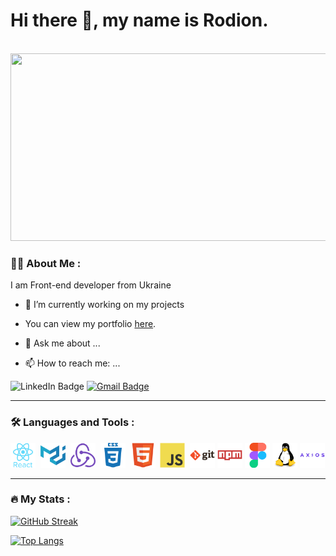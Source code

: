 

<h1>
  Hi there 👋, my name is Rodion.
</h1>
 <div> <img src="https://komarev.com/ghpvc/?username=RodionKipitok&style=flat-square&color=blue" alt=""/></div>
<div align="center">
  <img src="https://media.giphy.com/media/dWesBcTLavkZuG35MI/giphy.gif" width="600" height="300"/>
</div>

### :man_technologist: About Me :
I am Front-end developer from Ukraine
- 🔭 I’m currently working on my projects
- You can view my portfolio <a href='https://rodionkipitok.github.io/Portfolio-react/'>here</a>.
- 💬 Ask me about ...


- 📫 How to reach me: ...
<div id='badges>
   <a href=''><img src='https://img.shields.io/badge/LinkedIn-blue?style=for-the-badge&logo=youtube&logoColor=white' alt='LinkedIn Badge'/></a>
   <a href=''><img src='https://img.shields.io/badge/Gamil-red?style=for-the-badge&logo=youtube&logoColor=white' alt= 'Gmail Badge'/></a>
   <a href=''><img src='' alt/></a>
</div>

---

### :hammer_and_wrench: Languages and Tools :

<div>
  <img src="https://github.com/devicons/devicon/blob/master/icons/react/react-original-wordmark.svg" title="React" alt="React" width="40" height="40"/>&nbsp;
  <img src="https://github.com/devicons/devicon/blob/master/icons/materialui/materialui-original.svg" title="Material UI" alt="Material UI" width="40" height="40"/>&nbsp;
  <img src="https://github.com/devicons/devicon/blob/master/icons/redux/redux-original.svg" title="Redux" alt="Redux " width="40" height="40"/>&nbsp;
  <img src="https://github.com/devicons/devicon/blob/master/icons/css3/css3-plain-wordmark.svg"  title="CSS3" alt="CSS" width="40" height="40"/>&nbsp;
  <img src="https://github.com/devicons/devicon/blob/master/icons/html5/html5-original.svg" title="HTML5" alt="HTML" width="40" height="40"/>&nbsp;
  <img src="https://github.com/devicons/devicon/blob/master/icons/javascript/javascript-original.svg" title="JavaScript" alt="JavaScript" width="40" height="40"/>&nbsp;
  <img src="https://github.com/devicons/devicon/blob/master/icons/git/git-original-wordmark.svg" title="Git" **alt="Git" width="40" height="40"/>
  <img src="https://github.com/devicons/devicon/blob/master/icons/npm/npm-original-wordmark.svg" title="npm" **alt="npm" width="40" height="40"/>  
  <img src="https://github.com/devicons/devicon/blob/master/icons/figma/figma-original.svg" title="figma" **alt="Figma" width="40" height="40"/>
  <img src="https://github.com/devicons/devicon/blob/master/icons/linux/linux-original.svg" title="linux" **alt="linux" width="40" height="40"/>
  <img src="https://github.com/devicons/devicon/blob/master/icons/axios/axios-plain-wordmark.svg" title="axios" **alt="axios" width="40" height="40"/>
  

</div>

---

### :fire: My Stats :

[![GitHub Streak](https://streak-stats.demolab.com/?user=RodionKipitok)](https://git.io/streak-stats)

[![Top Langs](https://github-readme-stats.vercel.app/api/top-langs/?username=RodionKipitok&layout=compact&theme=vision-friendly-dark)](https://github.com/anuraghazra/github-readme-stats)
